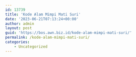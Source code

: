 ```yaml
---
id: 13739
title: 'Kode Alam Mimpi Mati Suri'
date: '2023-06-21T07:13:24+00:00'
author: admin
layout: post
guid: 'https://bos.awn.biz.id/kode-alam-mimpi-mati-suri/'
permalink: /kode-alam-mimpi-mati-suri/
categories:
    - Uncategorized
---
```


